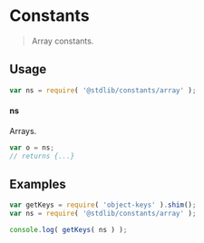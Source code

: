 # Constants

> Array constants.

<section class="usage">

## Usage

```javascript
var ns = require( '@stdlib/constants/array' );
```

#### ns

Arrays.

```javascript
var o = ns;
// returns {...}
```

</section>

<!-- /.usage -->

<section class="examples">

## Examples

<!-- TODO: better examples -->

<!-- eslint no-undef: "error" -->

```javascript
var getKeys = require( 'object-keys' ).shim();
var ns = require( '@stdlib/constants/array' );

console.log( getKeys( ns ) );
```

</section>

<!-- /.examples -->

<section class="links">

</section>

<!-- /.links -->
